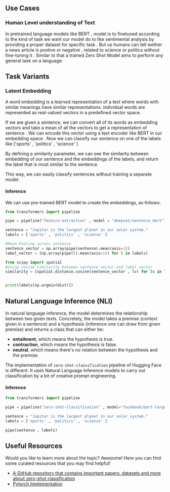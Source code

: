 ## Use Cases

###  Human Level understanding of Text

In pretrained language models like BERT , model is to finetuned according to the kind of task we want our model do to like sentimental analysis by providing a proper dataset for specific task . But us humans can tell wether a news article is postive or negative , related to science or politics without fine-tuning it . Similar to that a trained Zero Shot Model aims to perform any general task on a language

## Task Variants 

### Latent Embedding

A word embedding is a learned representation of a text where words with similar meanings have similar representations. individual words are represented as real-valued vectors in a predefined vector space. 

If we are given a sentence, we can convert all of its words as embedding vectors and take a mean of all the vectors to get a representation of sentence . We can encode this vector using a text encoder like BERT in our embedding space . Now we can classify our sentence on one of the labels like ['sports'  , 'politics' , 'science' ] 

By defining a similarity parameter, we can see the similarity between embedding of our sentence and the embeddings of the labels, and return the label that is most similar to the sentence.

This way, we can easily classify sentences without training a separate model.

#### Inference

We can use pre-trained BERT model to create the embeddings, as follows:

```python
from transformers import pipeline

pipe = pipeline("feature-extraction" , model = "deepset/sentence_bert")

sentence = "Jupiter is the largest planet in our solar system."
labels = ['sports' , 'politics' , 'science' ]

#Mean Pooling across sentence
sentence_vector = np.array(pipe(sentence).mean(axis=1))
label_vector = [np.array(pipe(l).mean(axis=1)) for l in labels]

from scipy import spatial
#Using cosine similarity between sentence vector and label vector
similarity = [spatial.distance.cosine(sentence_vector , lv) for lv in label_vector]


print(labels[np.argmin(dist)])

```
## Natural Language Inference (NLI)

In natural language inference, the model determines the relationship between two given texts. Concretely, the model takes a premise (context given in a sentence) and a hypothesis (inference one can draw from given premise) and returns a class that can either be:

- **entailment**, which means the hypothesis is true.
- **contraction**, which means the hypothesis is false.
- **neutral**, which means there's no relation between the hypothesis and the premise.

The implementation of `zero-shot-classification` pipeline of Hugging Face is different. It uses Natural Language Inference models to carry out classification by a bit of creative prompt engineering.

#### Inference

```python
from transformers import pipeline

pipe = pipeline("zero-shot-classification" , model="facebook/bart-large-mnli")

sentence = "Jupiter is the largest planet in our solar system."
labels = ['sports' , 'politics' , 'science' ]

pipe(sentence , labels)
```


## Useful Resources

Would you like to learn more about the topic? Awesome! Here you can find some curated resources that you may find helpful!

- [A GitHub repository that contains important papers, datasets and more about zero-shot classification](https://github.com/sbharadwajj/awesome-zero-shot-learning)
- [Pytorch Implementation](https://github.com/edgarschnfld/CADA-VAE-PyTorch)